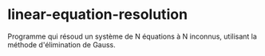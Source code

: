 # linear-equation-resolution
Programme qui résoud un système de N équations à N inconnus, utilisant la méthode d'élimination de Gauss.
